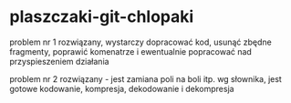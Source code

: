 # plaszczaki-git-chlopaki

problem nr 1 rozwiązany, wystarczy dopracować kod, usunąć zbędne fragmenty, poprawić komenatrze i ewentualnie popracować nad przyspieszeniem działania

problem nr 2 rozwiązany - jest zamiana poli na boli itp. wg słownika, jest gotowe kodowanie, kompresja, dekodowanie i dekompresja
